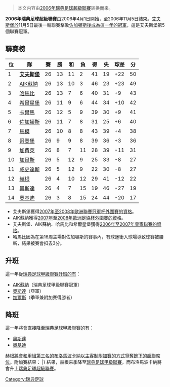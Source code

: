 > 本文内容由[2006年瑞典足球超級聯賽](https://zh.wikipedia.org/wiki/2006年瑞典足球超級聯賽)转换而来。


**2006年瑞典足球超級聯賽**由2006年4月1日開始，至2006年11月5日結束。[艾夫斯堡於](https://zh.wikipedia.org/wiki/艾夫斯堡 "wikilink")11月5日最後一輪聯賽擊敗[佐加頓斯後成為這一年的冠軍](https://zh.wikipedia.org/wiki/佐加頓斯 "wikilink")，這是艾夫斯堡第5個聯賽冠軍。

## 聯賽榜

| 位  | 隊                                                         | 賽  | 勝  | 和  | 負  | 得  | 失  | 球差   | 分  |
| -- | --------------------------------------------------------- | -- | -- | -- | -- | -- | -- | ---- | -- |
| 1  | **[艾夫斯堡](https://zh.wikipedia.org/wiki/艾夫斯堡 "wikilink")** | 26 | 13 | 11 | 2  | 41 | 19 | \+22 | 50 |
| 2  | [AIK蘇納](https://zh.wikipedia.org/wiki/AIK蘇納 "wikilink")   | 26 | 13 | 10 | 3  | 46 | 23 | \+23 | 49 |
| 3  | [哈馬比](https://zh.wikipedia.org/wiki/哈馬比 "wikilink")       | 26 | 13 | 7  | 6  | 40 | 31 | \+9  | 43 |
| 4  | [希爾星堡](https://zh.wikipedia.org/wiki/希爾星堡 "wikilink")     | 26 | 11 | 9  | 6  | 44 | 34 | \+10 | 42 |
| 5  | [卡爾馬](../Page/卡爾馬.md "wikilink")                          | 26 | 12 | 5  | 9  | 39 | 30 | \+9  | 41 |
| 6  | [佐加頓斯](https://zh.wikipedia.org/wiki/佐加頓斯 "wikilink")     | 26 | 11 | 7  | 8  | 31 | 25 | \+6  | 40 |
| 7  | [馬模](https://zh.wikipedia.org/wiki/馬模 "wikilink")         | 26 | 10 | 8  | 8  | 43 | 39 | \+4  | 38 |
| 8  | [哥登堡](https://zh.wikipedia.org/wiki/哥登堡足球會 "wikilink")    | 26 | 9  | 9  | 8  | 39 | 36 | \+3  | 36 |
| 9  | [加費萊](https://zh.wikipedia.org/wiki/加費萊 "wikilink")       | 26 | 8  | 7  | 11 | 28 | 39 | \-11 | 31 |
| 10 | [加爾斯](../Page/加爾斯.md "wikilink")                          | 26 | 5  | 12 | 9  | 25 | 33 | \-8  | 27 |
| 11 | [咸史達斯](https://zh.wikipedia.org/wiki/咸史達斯 "wikilink")     | 26 | 5  | 12 | 9  | 22 | 30 | \-8  | 27 |
| 12 | [赫根](https://zh.wikipedia.org/wiki/赫根 "wikilink")         | 26 | 4  | 10 | 12 | 29 | 41 | \-12 | 22 |
| 13 | [奧斯達](https://zh.wikipedia.org/wiki/奧斯達 "wikilink")       | 26 | 4  | 7  | 15 | 19 | 46 | \-27 | 19 |
| 14 | [奧基迪](https://zh.wikipedia.org/wiki/奧基迪 "wikilink")       | 26 | 3  | 8  | 15 | 24 | 44 | \-20 | 17 |

  - 艾夫斯堡獲得[2007年至2008年歐洲聯賽冠軍杯外圍賽的資格](https://zh.wikipedia.org/wiki/2007年至2008年歐洲聯賽冠軍杯 "wikilink")。
  - AIK蘇納獲得[2007年至2008年歐洲足協杯外圍賽的資格](https://zh.wikipedia.org/wiki/2007年至2008年歐洲足協杯 "wikilink")。
  - 艾夫斯堡、AIK蘇納、哈馬比和希爾星堡獲得[2006年至2007年皇家聯賽的資格](https://zh.wikipedia.org/wiki/2006年至2007年皇家聯賽 "wikilink")。
  - 哈馬比因為在第16周主場對佐加頓斯的賽事內，有球迷衝入球場導致球賽被腰斬，結果被賽會扣去3分。

## 升班

這一年從[瑞典足球甲級聯賽升班的有](https://zh.wikipedia.org/wiki/瑞典足球甲級聯賽 "wikilink")：

  - [AIK蘇納](https://zh.wikipedia.org/wiki/AIK蘇納 "wikilink")（瑞典足球甲級聯賽冠軍）
  - [奧斯達](https://zh.wikipedia.org/wiki/奧斯達 "wikilink")（亞軍）
  - [加爾斯](../Page/加爾斯.md "wikilink")（季軍兼附加賽得勝者）

## 降班

這一年將會直接降至[瑞典足球甲級聯賽的有](https://zh.wikipedia.org/wiki/瑞典足球甲級聯賽 "wikilink")：

  - [奧斯達](https://zh.wikipedia.org/wiki/奧斯達 "wikilink")
  - [奧基迪](https://zh.wikipedia.org/wiki/奧基迪 "wikilink")

[赫根將會和甲組第三名的](https://zh.wikipedia.org/wiki/赫根 "wikilink")[布洛馬波卡納以主客制附加賽的方式爭奪餘下的超聯席位](https://zh.wikipedia.org/wiki/布洛馬波卡納 "wikilink")。附加賽結果：   |} 結果，赫根來季降至[瑞典足球甲級聯賽](https://zh.wikipedia.org/wiki/瑞典足球甲級聯賽 "wikilink")，而布洛馬波卡納將會升上[瑞典足球超級聯賽](https://zh.wikipedia.org/wiki/瑞典足球超級聯賽 "wikilink")。

[Category:瑞典足球](https://zh.wikipedia.org/wiki/Category:瑞典足球 "wikilink")